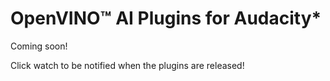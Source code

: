 # OpenVINO™ AI Plugins for Audacity*

Coming soon! 

Click watch to be notified when the plugins are released!
